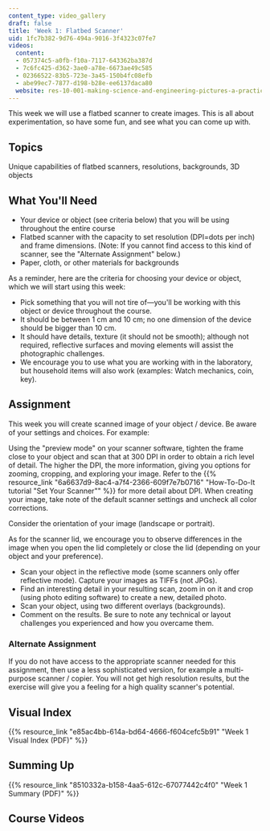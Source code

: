 ```yaml
---
content_type: video_gallery
draft: false
title: 'Week 1: Flatbed Scanner'
uid: 1fc7b382-9d76-494a-9016-3f4323c07fe7
videos:
  content:
  - 057374c5-a0fb-f10a-7117-643362ba387d
  - 7c6fc425-d362-3ae0-a78e-6673ae49c585
  - 02366522-83b5-723e-3a45-150b4fc08efb
  - abe99ec7-7877-d198-b28e-ee6137daca80
  website: res-10-001-making-science-and-engineering-pictures-a-practical-guide-to-presenting-your-work-spring-2016
---
```

This week we will use a flatbed scanner to create images. This is all about experimentation, so have some fun, and see what you can come up with.

## Topics

Unique capabilities of flatbed scanners, resolutions, backgrounds, 3D objects

## What You'll Need

- Your device or object (see criteria below) that you will be using throughout the entire course
- Flatbed scanner with the capacity to set resolution (DPI=dots per inch) and frame dimensions. (Note: If you cannot find access to this kind of scanner, see the "Alternate Assignment" below.)
- Paper, cloth, or other materials for backgrounds

As a reminder, here are the criteria for choosing your device or object, which we will start using this week:

- Pick something that you will not tire of—you'll be working with this object or device throughout the course.
- It should be between 1 cm and 10 cm; no one dimension of the device should be bigger than 10 cm.
- It should have details, texture (it should not be smooth); although not required, reflective surfaces and moving elements will assist the photographic challenges.
- We encourage you to use what you are working with in the laboratory, but household items will also work (examples: Watch mechanics, coin, key).

## Assignment

This week you will create scanned image of your object / device. Be aware of your settings and choices. For example:

Using the "preview mode" on your scanner software, tighten the frame close to your object and scan that at 300 DPI in order to obtain a rich level of detail. The higher the DPI, the more information, giving you options for zooming, cropping, and exploring your image. Refer to the {{% resource_link "6a6637d9-8ac4-a7f4-2366-609f7e7b0716" "How-To-Do-It tutorial \"Set Your Scanner\"" %}} for more detail about DPI. When creating your image, take note of the default scanner settings and uncheck all color corrections.

Consider the orientation of your image (landscape or portrait).

As for the scanner lid, we encourage you to observe differences in the image when you open the lid completely or close the lid (depending on your object and your preference).

- Scan your object in the reflective mode (some scanners only offer reflective mode). Capture your images as TIFFs (not JPGs).
- Find an interesting detail in your resulting scan, zoom in on it and crop (using photo editing software) to create a new, detailed photo.
- Scan your object, using two different overlays (backgrounds).
- Comment on the results. Be sure to note any technical or layout challenges you experienced and how you overcame them.

### Alternate Assignment

If you do not have access to the appropriate scanner needed for this assignment, then use a less sophisticated version, for example a multi-purpose scanner / copier. You will not get high resolution results, but the exercise will give you a feeling for a high quality scanner's potential.

## Visual Index

{{% resource_link "e85ac4bb-614a-bd64-4666-f604cefc5b91" "Week 1 Visual Index (PDF)" %}}

## Summing Up

{{% resource_link "8510332a-b158-4aa5-612c-67077442c4f0" "Week 1 Summary (PDF)" %}}

## Course Videos